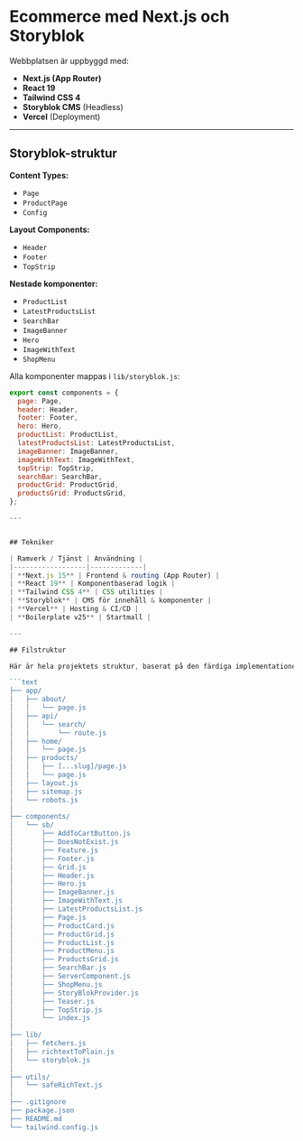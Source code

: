 # Ecommerce med Next.js och Storyblok

Webbplatsen är uppbyggd med:
- **Next.js (App Router)**
- **React 19**
- **Tailwind CSS 4**
- **Storyblok CMS** (Headless)
- **Vercel** (Deployment)

---

## Storyblok-struktur 

**Content Types:**
- `Page`
- `ProductPage`
- `Config`

**Layout Components:**
- `Header`
- `Footer`
- `TopStrip`

**Nestade komponenter:**
- `ProductList`
- `LatestProductsList`
- `SearchBar`
- `ImageBanner`
- `Hero`
- `ImageWithText`
- `ShopMenu`

Alla komponenter mappas i `lib/storyblok.js`:
```js
export const components = {
  page: Page,
  header: Header,
  footer: Footer,
  hero: Hero,
  productList: ProductList,
  latestProductsList: LatestProductsList,
  imageBanner: ImageBanner,
  imageWithText: ImageWithText,
  topStrip: TopStrip,
  searchBar: SearchBar,
  productGrid: ProductGrid,
  productsGrid: ProductsGrid,
};

---


## Tekniker

| Ramverk / Tjänst | Användning |
|------------------|-------------|
| **Next.js 15** | Frontend & routing (App Router) |
| **React 19** | Komponentbaserad logik |
| **Tailwind CSS 4** | CSS utilities |
| **Storyblok** | CMS för innehåll & komponenter |
| **Vercel** | Hosting & CI/CD |
| **Boilerplate v25** | Startmall |

---

## Filstruktur

Här är hela projektets struktur, baserat på den färdiga implementationen:

```text
├── app/
│   ├── about/
│   │   └── page.js                     
│   ├── api/
│   │   └── search/
│   │       └── route.js                 
│   ├── home/
│   │   └── page.js                      
│   ├── products/
│   │   ├── [...slug]/page.js            
│   │   └── page.js                      
│   ├── layout.js                        
│   ├── sitemap.js                       
│   └── robots.js                        
│
├── components/
│   └── sb/                              
│       ├── AddToCartButton.js
│       ├── DoesNotExist.js
│       ├── Feature.js
│       ├── Footer.js
│       ├── Grid.js
│       ├── Header.js
│       ├── Hero.js
│       ├── ImageBanner.js
│       ├── ImageWithText.js
│       ├── LatestProductsList.js
│       ├── Page.js
│       ├── ProductCard.js
│       ├── ProductGrid.js
│       ├── ProductList.js
│       ├── ProductMenu.js
│       ├── ProductsGrid.js
│       ├── SearchBar.js
│       ├── ServerComponent.js
│       ├── ShopMenu.js
│       ├── StoryBlokProvider.js
│       ├── Teaser.js
│       ├── TopStrip.js
│       └── index.js                     
│
├── lib/
│   ├── fetchers.js                      
│   ├── richtextToPlain.js               
│   └── storyblok.js                     
│
├── utils/
│   └── safeRichText.js                  
│
├── .gitignore
├── package.json
├── README.md
└── tailwind.config.js

